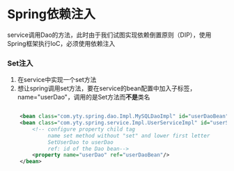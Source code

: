 # Spring依赖注入

service调用Dao的方法，此时由于我们试图实现依赖倒置原则（DIP），使用Spring框架执行IoC，必须使用依赖注入

### Set注入

1. 在service中实现一个set方法
2. 想让spring调用set方法，要在service的bean配置中加入子标签， name="userDao"，调用的是Set方法而**不是**类名

```xml

    <bean class="com.yty.spring.dao.Impl.MySQLDaoImpl" id="userDaoBean"/>
    <bean class="com.yty.spring.service.Impl.UserServiceImpl" id="userServiceBean">
        <!-- configure property child tag
             name set method without "set" and lower first letter
             SetUserDao to userDao
             ref: id of the Dao bean-->
        <property name="userDao" ref="userDaoBean"/>
    </bean>
```

